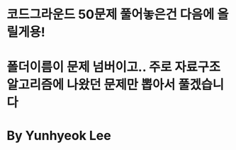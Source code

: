 # 코드그라운드 50문제 풀어놓은건 다음에 올릴게용!
# 폴더이름이 문제 넘버이고.. 주로 자료구조 알고리즘에 나왔던 문제만 뽑아서 풀겠습니다

# By Yunhyeok Lee  
